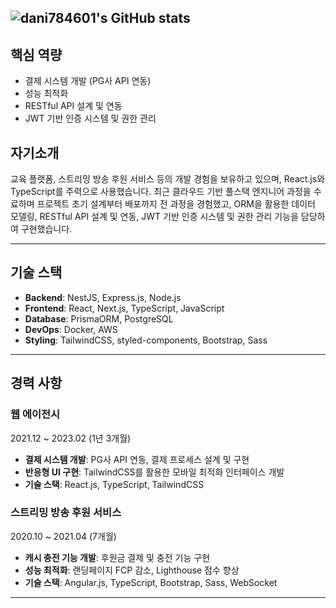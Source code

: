 
![dani784601's GitHub stats](https://github-readme-stats.vercel.app/api?username=dani784601&show_icons=true&theme=tokyonight)
---

## 핵심 역량

- 결제 시스템 개발 (PG사 API 연동)
- 성능 최적화
- RESTful API 설계 및 연동
- JWT 기반 인증 시스템 및 권한 관리

## 자기소개

교육 플랫폼, 스트리밍 방송 후원 서비스 등의 개발 경험을 보유하고 있으며, React.js와 TypeScript를 주력으로 사용했습니다.
최근 클라우드 기반 풀스택 엔지니어 과정을 수료하며 프로젝트 초기 설계부터 배포까지 전 과정을 경험했고,
ORM을 활용한 데이터 모델링, RESTful API 설계 및 연동, JWT 기반 인증 시스템 및 권한 관리 기능을 담당하여 구현했습니다.

---

## 기술 스택

- **Backend**: NestJS, Express.js, Node.js
- **Frontend**: React, Next.js, TypeScript, JavaScript
- **Database**: PrismaORM, PostgreSQL
- **DevOps**: Docker, AWS
- **Styling**: TailwindCSS, styled-components, Bootstrap, Sass

---

## 경력 사항

### 웹 에이전시

2021.12 ~ 2023.02 (1년 3개월)

- **결제 시스템 개발**: PG사 API 연동, 결제 프로세스 설계 및 구현
- **반응형 UI 구현**: TailwindCSS를 활용한 모바일 최적화 인터페이스 개발
- **기술 스택**: React.js, TypeScript, TailwindCSS

### 스트리밍 방송 후원 서비스

2020.10 ~ 2021.04 (7개월)

- **캐시 충전 기능 개발**: 후원금 결제 및 충전 기능 구현
- **성능 최적화**: 랜딩페이지 FCP 감소, Lighthouse 점수 향상
- **기술 스택**: Angular.js, TypeScript, Bootstrap, Sass, WebSocket

---
